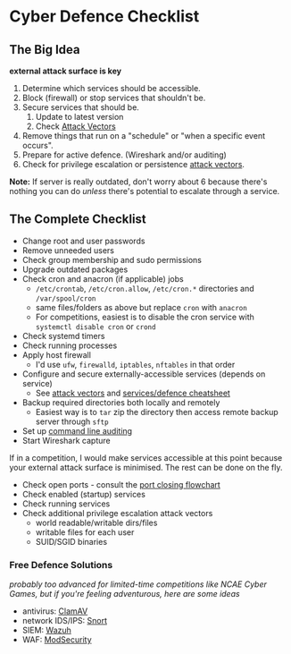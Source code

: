 # Cyber Defence Checklist
## The Big Idea
**external attack surface is key**
1. Determine which services should be accessible.
2. Block (firewall) or stop services that shouldn't be.
3. Secure services that should be.
    1. Update to latest version
    2. Check [Attack Vectors](Attack%20Vectors.md)
4. Remove things that run on a "schedule" or "when a specific event occurs".
5. Prepare for active defence. (Wireshark and/or auditing)
6. Check for privilege escalation or persistence [attack vectors](Attack%20Vectors.md).

**Note:** If server is really outdated, don't worry about 6 because there's nothing you can do *unless* there's potential to escalate through a service.

## The Complete Checklist
- Change root and user passwords
- Remove unneeded users
- Check group membership and sudo permissions
- Upgrade outdated packages
- Check cron and anacron (if applicable) jobs
  - `/etc/crontab`, `/etc/cron.allow`, `/etc/cron.*` directories and `/var/spool/cron`
  - same files/folders as above but replace `cron` with `anacron`
  - For competitions, easiest is to disable the cron service with `systemctl disable cron` or `crond`
- Check systemd timers
- Check running processes
- Apply host firewall
  - I'd use `ufw`, `firewalld`, `iptables`, `nftables` in that order
- Configure and secure externally-accessible services (depends on service)
  - See [attack vectors](Attack%20Vectors.md) and [services/defence cheatsheet](Linux%20Services%20and%20Defence%20Cheat%20Sheet.pdf)
- Backup required directories both locally and remotely
  - Easiest way is to `tar` zip the directory then access remote backup server through `sftp`
- Set up [command line auditing](Auditing%20Commands.md)
- Start Wireshark capture

If in a competition, I would make services accessible at this point because your external attack surface is minimised. The rest can be done on the fly.
- Check open ports - consult the [port closing flowchart](Port%20Closing%20Flowchart.png)
- Check enabled (startup) services
- Check running services
- Check additional privilege escalation attack vectors
  - world readable/writable dirs/files
  - writable files for each user
  - SUID/SGID binaries

### Free Defence Solutions
*probably too advanced for limited-time competitions like NCAE Cyber Games, but if you're feeling adventurous, here are some ideas*
- antivirus: [ClamAV](https://www.clamav.net)
- network IDS/IPS: [Snort](https://www.snort.org)
- SIEM: [Wazuh](https://wazuh.com)
- WAF: [ModSecurity](https://github.com/owasp-modsecurity/ModSecurity)
